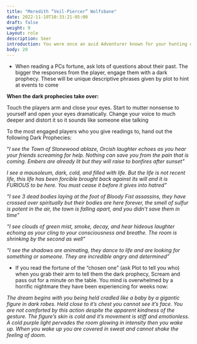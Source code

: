 ```yaml
---
title: "Meredith “Veil-Piercer” Wolfsbane"
date: 2022-11-10T10:33:21-05:00
draft: false
weight: 9
Layout: role
description: Seer
introduction: You were once an avid Adventurer known for your hunting of Werewolves and Vampires. But an injury you sustained on a rather vicious hunt left you unable to continue your life of fighting the creatures of the night. Though with this injury came the gift of prophecy. You now travel Woodhaven attempting to divine the fortunes of adventurers for a coin to make a living. Sometimes the readings are nothing more than filling them with hope, but sometimes they are terrifying possessions from beyond the Veil of this realm and into the unknown…
body: 20
---
```




- When reading a PCs fortune, ask lots of questions about their past. The bigger the responses from the player, engage them with a dark prophecy. These will be unique descriptive phrases given by plot to hint at events to come

 **When the dark prophecies take over:**

Touch the players arm and close your eyes. Start to mutter nonsense to yourself and open your eyes dramatically. Change your voice to much deeper and distort it so it sounds like someone else talking

To the most engaged players who you give readings to, hand out the following Dark Prophecies:

“*I see the Town of Stonewood ablaze, Orcish laughter echoes as you hear your friends screaming for help. Nothing can save you from the pain that is coming. Embers are already lit but they will raise to bonfires after sunset”*

*I see a mausoleum, dark, cold, and filled with life. But the life is not recent life, this life has been forcible brought back against its will and it is FURIOUS to be here. You must cease it before it gives into hatred”*

*“I see 3 dead bodies laying at the foot of Bloody Fist assassins, they have crossed over spiritually but their bodies are here forever, the smell of sulfur is potent in the air, the town is falling apart, and you didn’t save them in time”*

*“I see clouds of green mist, smoke, decay, and hear hideous laughter echoing as your cling to your consciousness and breathe. The room is shrinking by the second as well”*

*“I see the shadows are animating, they dance to life and are looking for something or someone. They are incredible angry and determined”*

- If you read the fortune of the “chosen one” (ask Plot to tell you who) when you grab their arm to tell them the dark prophecy, Scream and pass out for a minute on the table. You mind is overwhelmed by a horrific nightmare they have been experiencing for weeks now:

*The dream begins with you being held cradled like a baby by a gigantic figure in dark robes. Held close to it’s chest you cannot see it’s face. You are not comforted by this action despite the apparent kindness of the gesture. The figure’s skin is cold and it’s movement is stiff and emotionless. A cold purple light pervades the room glowing in intensity then you wake up. When you wake up you are covered in sweat and cannot shake the feeling of doom.*

